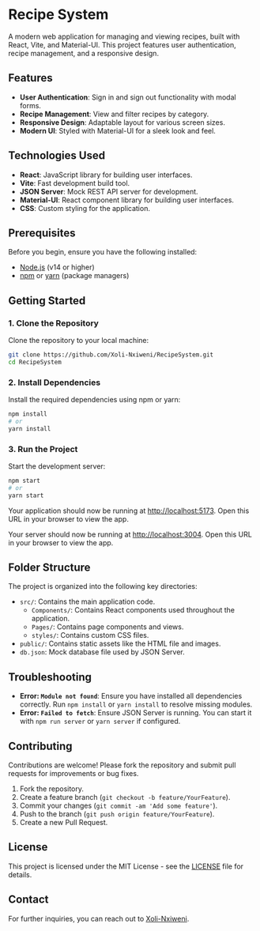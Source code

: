 # Recipe System

A modern web application for managing and viewing recipes, built with React, Vite, and Material-UI. This project features user authentication, recipe management, and a responsive design.

## Features

- **User Authentication**: Sign in and sign out functionality with modal forms.
- **Recipe Management**: View and filter recipes by category.
- **Responsive Design**: Adaptable layout for various screen sizes.
- **Modern UI**: Styled with Material-UI for a sleek look and feel.

## Technologies Used

- **React**: JavaScript library for building user interfaces.
- **Vite**: Fast development build tool.
- **JSON Server**: Mock REST API server for development.
- **Material-UI**: React component library for building user interfaces.
- **CSS**: Custom styling for the application.

## Prerequisites

Before you begin, ensure you have the following installed:

- [Node.js](https://nodejs.org/) (v14 or higher)
- [npm](https://www.npmjs.com/) or [yarn](https://yarnpkg.com/) (package managers)

## Getting Started

### 1. Clone the Repository

Clone the repository to your local machine:

```bash
git clone https://github.com/Xoli-Nxiweni/RecipeSystem.git
cd RecipeSystem
```

### 2. Install Dependencies

Install the required dependencies using npm or yarn:

```bash
npm install
# or
yarn install
```

### 3. Run the Project

Start the development server:

```bash
npm start
# or
yarn start
```

Your application should now be running at [http://localhost:5173](http://localhost:5173). Open this URL in your browser to view the app.

Your server should now be running at [http://localhost:3004](http://localhost:3004). Open this URL in your browser to view the app.

## Folder Structure

The project is organized into the following key directories:

- `src/`: Contains the main application code.
  - `Components/`: Contains React components used throughout the application.
  - `Pages/`: Contains page components and views.
  - `styles/`: Contains custom CSS files.
- `public/`: Contains static assets like the HTML file and images.
- `db.json`: Mock database file used by JSON Server.

## Troubleshooting

- **Error: `Module not found`**: Ensure you have installed all dependencies correctly. Run `npm install` or `yarn install` to resolve missing modules.
- **Error: `Failed to fetch`**: Ensure JSON Server is running. You can start it with `npm run server` or `yarn server` if configured.

## Contributing

Contributions are welcome! Please fork the repository and submit pull requests for improvements or bug fixes.

1. Fork the repository.
2. Create a feature branch (`git checkout -b feature/YourFeature`).
3. Commit your changes (`git commit -am 'Add some feature'`).
4. Push to the branch (`git push origin feature/YourFeature`).
5. Create a new Pull Request.

## License

This project is licensed under the MIT License - see the [LICENSE](LICENSE) file for details.

## Contact

For further inquiries, you can reach out to [Xoli-Nxiweni](https://github.com/Xoli-Nxiweni).